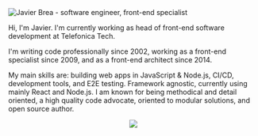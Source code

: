 <img src="https://raw.githubusercontent.com/javierbrea/javierbrea/main/assets/github-profile-header.jpg" alt="Javier Brea - software engineer, front-end specialist">

Hi, I'm Javier. I'm currently working as head of front-end software development at Telefonica Tech.

I'm writing code professionally since 2002, working as a front-end specialist since 2009, and as a front-end architect since 2014.

My main skills are: building web apps in JavaScript & Node.js, CI/CD, development tools, and E2E testing. Framework agnostic, currently using mainly React and Node.js. I am known for being methodical and detail oriented, a high quality code advocate, oriented to modular solutions, and open source author.

<p align="center">
  <a href="https://github.com/javierbrea">
    <img align="center" src="https://github-readme-stats.vercel.app/api?username=javierbrea&count_private=true&show_icons=true&theme=light" />
  </a>
</p>
